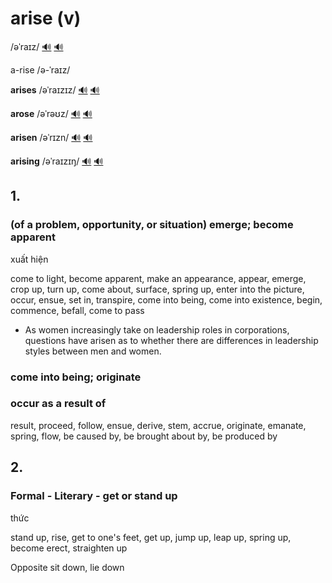 # arise (v)

/əˈraɪz/ [🔊](https://www.oxfordlearnersdictionaries.com/media/english/uk_pron/a/ari/arise/arise__gb_2.mp3) [🔊](https://www.oxfordlearnersdictionaries.com/media/english/us_pron/a/ari/arise/arise__us_2.mp3)

a-rise /ə-ˈraɪz/

**arises** /əˈraɪzɪz/ [🔊](https://www.oxfordlearnersdictionaries.com/media/english/uk_pron/a/ari/arise/arises__gb_1.mp3) [🔊](https://www.oxfordlearnersdictionaries.com/media/english/us_pron/a/ari/arise/arises__us_1.mp3)

**arose** /əˈrəʊz/ [🔊](https://www.oxfordlearnersdictionaries.com/media/english/uk_pron/a/aro/arose/arose__gb_2.mp3) [🔊](https://www.oxfordlearnersdictionaries.com/media/english/us_pron/a/aro/arose/arose__us_1.mp3)

**arisen** /əˈrɪzn/ [🔊](https://www.oxfordlearnersdictionaries.com/media/english/uk_pron/a/ari/arise/arisen__gb_2.mp3) [🔊](https://www.oxfordlearnersdictionaries.com/media/english/us_pron/a/ari/arise/arisen__us_2.mp3)

**arising** /əˈraɪzɪŋ/ [🔊](https://www.oxfordlearnersdictionaries.com/media/english/uk_pron/a/ari/arisi/arising__gb_1.mp3) [🔊](https://www.oxfordlearnersdictionaries.com/media/english/us_pron/a/ari/arisi/arising__us_1.mp3)

## 1.

### (of a problem, opportunity, or situation) emerge; become apparent

xuất hiện

come to light, become apparent, make an appearance, appear, emerge, crop up, turn up, come about, surface, spring up, enter into the picture, occur, ensue, set in, transpire, come into being, come into existence, begin, commence, befall, come to pass

- As women increasingly take on leadership roles in corporations, questions have arisen as to whether there are differences in leadership styles between men and women.

### come into being; originate

### occur as a result of

result, proceed, follow, ensue, derive, stem, accrue, originate, emanate, spring, flow, be caused by, be brought about by, be produced by

## 2.

### Formal - Literary - get or stand up

thức

stand up, rise, get to one's feet, get up, jump up, leap up, spring up, become erect, straighten up

Opposite sit down, lie down